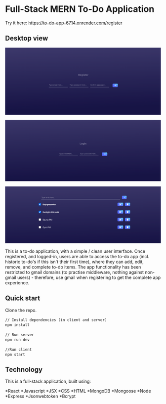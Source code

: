 # Full-Stack MERN To-Do Application

Try it here: https://to-do-app-6714.onrender.com/register

## Desktop view

![Image showing registration flow](./images/flow1.png)

![Image showing login flow](./images/flow2.png)

![Image showing to-do app](./images/flow3.png)

This is a to-do application, with a simple / clean user interface. Once registered, and logged-in, users are able to access the to-do app (incl. historic to-do's if this isn't their first time), where they can add, edit, remove, and complete to-do items. The app functionality has been restricted to gmail domains (to practise middleware, nothing against non-gmail users) - therefore, use gmail when registering to get the complete app experience.

## Quick start

Clone the repo.

~~~
// Install dependencies (in client and server)
npm install

// Run server
npm run dev 

//Run client
npm start
~~~

## Technology

This is a full-stack application, built using:

*React
*Javascript
*JSX
*CSS
*HTML
*MongoDB
*Mongoose
*Node
*Express
*Jsonwebtoken
*Bcrypt
